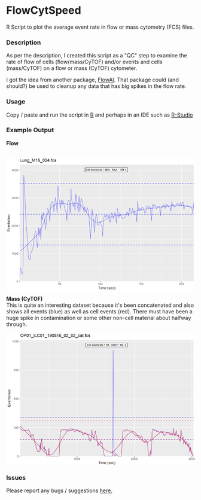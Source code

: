 # FlowCytSpeed
R Script to plot the average event rate in flow or mass cytometry (FCS) files.

### Description

As per the description, I created this script as a "QC" step to examine the rate of flow of cells (flow/mass/CyTOF) and/or events and cells (mass/CyTOF) on a flow or mass (CyTOF) cytometer.

I got the idea from another package, [FlowAI](https://bioconductor.org/packages/release/bioc/html/flowAI.html). That package could (and should?) be used to cleanup any data that has big spikes in the flow rate.

### Usage
Copy / paste and run the script in [R](https://cran.r-project.org/) and perhaps in an IDE such as [R-Studio](https://rstudio.com/)

### Example Output

**Flow**

<br>
<img src="https://raw.githubusercontent.com/JimboMahoney/FlowCytSpeed/master/Clipboard01.png" 
 align="center" />
  
 **Mass (CyTOF)**
 <br>
 This is quite an interesting dataset because it's been concatenated and also shows all events (blue) as well as cell events (red). There must have been a huge spike in contamination or some other non-cell material about halfway through.
 <br>
 <br>
<img src="https://raw.githubusercontent.com/JimboMahoney/FlowCytSpeed/master/Clipboard02.png" 
 align="center" />

### Issues
Please report any bugs / suggestions [here.](https://github.com/JimboMahoney/FlowCytSpeed/issues)

